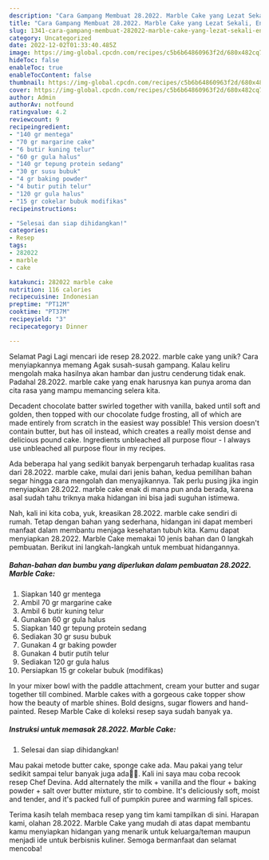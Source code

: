 ```yaml
---
description: "Cara Gampang Membuat 28.2022. Marble Cake yang Lezat Sekali, Enak"
title: "Cara Gampang Membuat 28.2022. Marble Cake yang Lezat Sekali, Enak"
slug: 1341-cara-gampang-membuat-282022-marble-cake-yang-lezat-sekali-enak
category: Uncategorized
date: 2022-12-02T01:33:40.485Z
image: https://img-global.cpcdn.com/recipes/c5b6b64860963f2d/680x482cq70/282022-marble-cake-foto-resep-utama.jpg
hideToc: false
enableToc: true
enableTocContent: false
thumbnail: https://img-global.cpcdn.com/recipes/c5b6b64860963f2d/680x482cq70/282022-marble-cake-foto-resep-utama.jpg
cover: https://img-global.cpcdn.com/recipes/c5b6b64860963f2d/680x482cq70/282022-marble-cake-foto-resep-utama.jpg
author: Admin
authorAv: notfound
ratingvalue: 4.2
reviewcount: 9
recipeingredient:
- "140 gr mentega"
- "70 gr margarine cake"
- "6 butir kuning telur"
- "60 gr gula halus"
- "140 gr tepung protein sedang"
- "30 gr susu bubuk"
- "4 gr baking powder"
- "4 butir putih telur"
- "120 gr gula halus"
- "15 gr cokelar bubuk modifikas"
recipeinstructions:

- "Selesai dan siap dihidangkan!"
categories:
- Resep
tags:
- 282022
- marble
- cake

katakunci: 282022 marble cake 
nutrition: 116 calories
recipecuisine: Indonesian
preptime: "PT12M"
cooktime: "PT37M"
recipeyield: "3"
recipecategory: Dinner

---
```



Selamat Pagi Lagi mencari ide resep 28.2022. marble cake yang unik? Cara menyiapkannya memang Agak susah-susah gampang. Kalau keliru mengolah maka hasilnya akan hambar dan justru cenderung tidak enak. Padahal 28.2022. marble cake yang enak harusnya kan punya aroma dan cita rasa yang mampu memancing selera kita.


Decadent chocolate batter swirled together with vanilla, baked until soft and golden, then topped with our chocolate fudge frosting, all of which are made entirely from scratch in the easiest way possible! This version doesn&#39;t contain butter, but has oil instead, which creates a really moist dense and delicious pound cake. Ingredients unbleached all purpose flour - I always use unbleached all purpose flour in my recipes.

Ada beberapa hal yang sedikit banyak berpengaruh terhadap kualitas rasa dari 28.2022. marble cake, mulai dari jenis bahan, kedua pemilihan bahan segar hingga cara mengolah dan menyajikannya. Tak perlu pusing jika ingin menyiapkan 28.2022. marble cake enak di mana pun anda berada, karena asal sudah tahu triknya maka hidangan ini bisa jadi suguhan istimewa.


Nah, kali ini kita coba, yuk, kreasikan 28.2022. marble cake sendiri di rumah. Tetap dengan bahan yang sederhana, hidangan ini dapat memberi manfaat dalam membantu menjaga kesehatan tubuh kita. Kamu dapat menyiapkan 28.2022. Marble Cake memakai 10 jenis bahan dan 0 langkah pembuatan. Berikut ini langkah-langkah untuk membuat hidangannya.

<!--inarticleads1-->

##### Bahan-bahan dan bumbu yang diperlukan dalam pembuatan 28.2022. Marble Cake:

1. Siapkan 140 gr mentega
1. Ambil 70 gr margarine cake
1. Ambil 6 butir kuning telur
1. Gunakan 60 gr gula halus
1. Siapkan 140 gr tepung protein sedang
1. Sediakan 30 gr susu bubuk
1. Gunakan 4 gr baking powder
1. Gunakan 4 butir putih telur
1. Sediakan 120 gr gula halus
1. Persiapkan 15 gr cokelar bubuk (modifikas)


In your mixer bowl with the paddle attachment, cream your butter and sugar together till combined. Marble cakes with a gorgeous cake topper show how the beauty of marble shines. Bold designs, sugar flowers and hand-painted. Resep Marble Cake di koleksi resep saya sudah banyak ya. 

<!--inarticleads2-->

##### Instruksi untuk memasak 28.2022. Marble Cake:


1. Selesai dan siap dihidangkan!

Mau pakai metode butter cake, sponge cake ada. Mau pakai yang telur sedikit sampai telur banyak juga ada🤪😆. Kali ini saya mau coba recook resep Chef Devina. Add alternately the milk + vanilla and the flour + baking powder + salt over butter mixture, stir to combine. It&#39;s deliciously soft, moist and tender, and it&#39;s packed full of pumpkin puree and warming fall spices. 

Terima kasih telah membaca resep yang tim kami tampilkan di sini. Harapan kami, olahan 28.2022. Marble Cake yang mudah di atas dapat membantu kamu menyiapkan hidangan yang menarik untuk keluarga/teman maupun menjadi ide untuk berbisnis kuliner. Semoga bermanfaat dan selamat mencoba!

